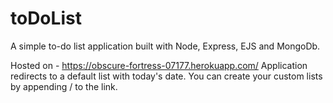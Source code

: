 # toDoList
A simple to-do list application built with Node, Express, EJS and MongoDb. 

Hosted on - https://obscure-fortress-07177.herokuapp.com/
Application redirects to a default list with today's date. You can create your custom lists by appending /<listName> to the link.
